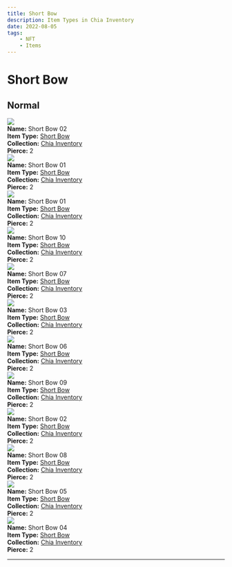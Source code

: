 ```yaml
---
title: Short Bow
description: Item Types in Chia Inventory
date: 2022-08-05
tags:
    - NFT
    - Items
---
```


# Short Bow
## Normal

<div class="item_thumbnail">
<a href="../../../Weapon/Short_Bow/Short_Bow"><img src="https://2aktk2ghyfrp2dxrr444onxxczexjbco5vsbadxlmqn6mugj4e.arweave.net/0BU1aMfB-Yv0O8Y85xzb3Fkl0hE7tZBAO62Qb5lDJ4c"></a><br/>
<div><strong>Name:</strong> Short Bow 02</div>
<div><strong>Item Type:</strong> <a href="../../../Weapon/Short_Bow/Short_Bow">Short Bow</a></div>
<div><strong>Collection:</strong> <a href="https://www.spacescan.io/xch/nft/collection/col16fpva26fhdjp2echs3cr7c30gzl7qe67hu9grtsjcqldz354asjsyzp6wx">Chia Inventory</a></div>
<div><strong>Pierce:</strong> 2</div>
</div>
<div class="item_thumbnail">
<a href="../../../Weapon/Short_Bow/Short_Bow"><img src="https://mhrslttczhebs6uvexv4qlpj6tpqtom27eawplxiuhtt6npwwodq.arweave.net/YeMlzmLJyBl6lSXryC3p9N8JuZr5AWeu6KHnPzX2s4c"></a><br/>
<div><strong>Name:</strong> Short Bow 01</div>
<div><strong>Item Type:</strong> <a href="../../../Weapon/Short_Bow/Short_Bow">Short Bow</a></div>
<div><strong>Collection:</strong> <a href="https://www.spacescan.io/xch/nft/collection/col16fpva26fhdjp2echs3cr7c30gzl7qe67hu9grtsjcqldz354asjsyzp6wx">Chia Inventory</a></div>
<div><strong>Pierce:</strong> 2</div>
</div>
<div class="item_thumbnail">
<a href="../../../Weapon/Short_Bow/Short_Bow"><img src="https://wysajenhpma4zibrrs6vus7bx56sn2sgezkmye6ct25rephgdu.arweave.net/t_iQEkad7AcygMYy9Wkvhv30m6kYmVMwTwp67EjzmHc"></a><br/>
<div><strong>Name:</strong> Short Bow 01</div>
<div><strong>Item Type:</strong> <a href="../../../Weapon/Short_Bow/Short_Bow">Short Bow</a></div>
<div><strong>Collection:</strong> <a href="https://www.spacescan.io/xch/nft/collection/col16fpva26fhdjp2echs3cr7c30gzl7qe67hu9grtsjcqldz354asjsyzp6wx">Chia Inventory</a></div>
<div><strong>Pierce:</strong> 2</div>
</div>
<div class="item_thumbnail">
<a href="../../../Weapon/Short_Bow/Short_Bow"><img src="https://cr2llti4rk5jor2odjiehx2lxs5malvw66rmab2q3rcsj6jasaoq.arweave.net/FHS1zRyKupdHThpQQ99LvLrALrb3osAHUNxFJPkgkB0"></a><br/>
<div><strong>Name:</strong> Short Bow 10</div>
<div><strong>Item Type:</strong> <a href="../../../Weapon/Short_Bow/Short_Bow">Short Bow</a></div>
<div><strong>Collection:</strong> <a href="https://www.spacescan.io/xch/nft/collection/col16fpva26fhdjp2echs3cr7c30gzl7qe67hu9grtsjcqldz354asjsyzp6wx">Chia Inventory</a></div>
<div><strong>Pierce:</strong> 2</div>
</div>
<div class="item_thumbnail">
<a href="../../../Weapon/Short_Bow/Short_Bow"><img src="https://zocefmjh5im7phfxxw2ym3cfx6ow3mlqtgxntfitb4bfg6kt2d6a.arweave.net/y4RCsSfqGfect721hmxFv51tsXCZrtmVEw8CU3lT0Pw"></a><br/>
<div><strong>Name:</strong> Short Bow 07</div>
<div><strong>Item Type:</strong> <a href="../../../Weapon/Short_Bow/Short_Bow">Short Bow</a></div>
<div><strong>Collection:</strong> <a href="https://www.spacescan.io/xch/nft/collection/col16fpva26fhdjp2echs3cr7c30gzl7qe67hu9grtsjcqldz354asjsyzp6wx">Chia Inventory</a></div>
<div><strong>Pierce:</strong> 2</div>
</div>
<div class="item_thumbnail">
<a href="../../../Weapon/Short_Bow/Short_Bow"><img src="https://c4t4d45vvozcwxmr2s6gwvkhoionm64fdcb2txbg5jn5s7bs5w4q.arweave.net/FyfB87WrsitdkdS8a1VHchzWe4UYg6ncJupb2Xwy7bk"></a><br/>
<div><strong>Name:</strong> Short Bow 03</div>
<div><strong>Item Type:</strong> <a href="../../../Weapon/Short_Bow/Short_Bow">Short Bow</a></div>
<div><strong>Collection:</strong> <a href="https://www.spacescan.io/xch/nft/collection/col16fpva26fhdjp2echs3cr7c30gzl7qe67hu9grtsjcqldz354asjsyzp6wx">Chia Inventory</a></div>
<div><strong>Pierce:</strong> 2</div>
</div>
<div class="item_thumbnail">
<a href="../../../Weapon/Short_Bow/Short_Bow"><img src="https://3cmmhc6lora5rqzcz3fmbaklkqpjji4ztk4hju67p4tyu6loi6pa.arweave.net/2JjDi8t0QdjDIs7KwIFLVB6Uo5mauHTT338ninluR54"></a><br/>
<div><strong>Name:</strong> Short Bow 06</div>
<div><strong>Item Type:</strong> <a href="../../../Weapon/Short_Bow/Short_Bow">Short Bow</a></div>
<div><strong>Collection:</strong> <a href="https://www.spacescan.io/xch/nft/collection/col16fpva26fhdjp2echs3cr7c30gzl7qe67hu9grtsjcqldz354asjsyzp6wx">Chia Inventory</a></div>
<div><strong>Pierce:</strong> 2</div>
</div>
<div class="item_thumbnail">
<a href="../../../Weapon/Short_Bow/Short_Bow"><img src="https://zzckcxfpnepmqnc6vqentz2evxi5wvy33f6qbhoat5gnrla2.arweave.net/_zkShXK9pHsg0XqwI2edErdHbVxvZfQCdwJ9M2-KwaA"></a><br/>
<div><strong>Name:</strong> Short Bow 09</div>
<div><strong>Item Type:</strong> <a href="../../../Weapon/Short_Bow/Short_Bow">Short Bow</a></div>
<div><strong>Collection:</strong> <a href="https://www.spacescan.io/xch/nft/collection/col16fpva26fhdjp2echs3cr7c30gzl7qe67hu9grtsjcqldz354asjsyzp6wx">Chia Inventory</a></div>
<div><strong>Pierce:</strong> 2</div>
</div>
<div class="item_thumbnail">
<a href="../../../Weapon/Short_Bow/Short_Bow"><img src="https://itswwgynoa24srhrxmdbpkh2rjd4k7f7kdqkjsaxkycouwjora.arweave.net/ROVrGw1wNclE8bsGF6j6ikfFfL9Q4KTIF1YE6l_kuiI"></a><br/>
<div><strong>Name:</strong> Short Bow 02</div>
<div><strong>Item Type:</strong> <a href="../../../Weapon/Short_Bow/Short_Bow">Short Bow</a></div>
<div><strong>Collection:</strong> <a href="https://www.spacescan.io/xch/nft/collection/col16fpva26fhdjp2echs3cr7c30gzl7qe67hu9grtsjcqldz354asjsyzp6wx">Chia Inventory</a></div>
<div><strong>Pierce:</strong> 2</div>
</div>
<div class="item_thumbnail">
<a href="../../../Weapon/Short_Bow/Short_Bow"><img src="https://455z3ciqrhxcxb6vmjce2llc5y5czr4absgb5uewkyzy2ynmevsq.arweave.net/53udiRCJ7iuH1WJETS1i7josx4AMjB7QllYzjWGsJWU"></a><br/>
<div><strong>Name:</strong> Short Bow 08</div>
<div><strong>Item Type:</strong> <a href="../../../Weapon/Short_Bow/Short_Bow">Short Bow</a></div>
<div><strong>Collection:</strong> <a href="https://www.spacescan.io/xch/nft/collection/col16fpva26fhdjp2echs3cr7c30gzl7qe67hu9grtsjcqldz354asjsyzp6wx">Chia Inventory</a></div>
<div><strong>Pierce:</strong> 2</div>
</div>
<div class="item_thumbnail">
<a href="../../../Weapon/Short_Bow/Short_Bow"><img src="https://wz7rs7mdorwvjolndagn5hihm4qcaoe4xvdhsirclj6zkm4prq.arweave.net/tn8ZfYN0bVS5bRgM3p0HZyAgOJy9RnkiIlp9lTOPj_M"></a><br/>
<div><strong>Name:</strong> Short Bow 05</div>
<div><strong>Item Type:</strong> <a href="../../../Weapon/Short_Bow/Short_Bow">Short Bow</a></div>
<div><strong>Collection:</strong> <a href="https://www.spacescan.io/xch/nft/collection/col16fpva26fhdjp2echs3cr7c30gzl7qe67hu9grtsjcqldz354asjsyzp6wx">Chia Inventory</a></div>
<div><strong>Pierce:</strong> 2</div>
</div>
<div class="item_thumbnail">
<a href="../../../Weapon/Short_Bow/Short_Bow"><img src="https://swgtqqoxqvcvrnpszealwhjdzllsu65noplcvhfzgo2qy2rb65vq.arweave.net/lY04QdeFRVi18skAux0jytcqe61z1iqcuTO1DGoh92s"></a><br/>
<div><strong>Name:</strong> Short Bow 04</div>
<div><strong>Item Type:</strong> <a href="../../../Weapon/Short_Bow/Short_Bow">Short Bow</a></div>
<div><strong>Collection:</strong> <a href="https://www.spacescan.io/xch/nft/collection/col16fpva26fhdjp2echs3cr7c30gzl7qe67hu9grtsjcqldz354asjsyzp6wx">Chia Inventory</a></div>
<div><strong>Pierce:</strong> 2</div>
</div>
<hr style="clear:both;"/>


